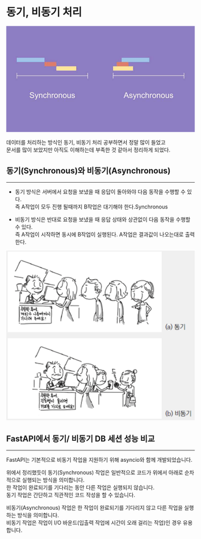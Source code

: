 # 동기, 비동기 처리

![Alt text](img/image1.png)

데이터를 처리하는 방식인 동기, 비동기 처리 공부하면서 정말 많이 들었고  
문서를 많이 보았지만 아직도 이해하는데 부족한 것 같아서 정리하게 되었다.

## 동기(Synchronous)와 비동기(Asynchronous)

---

- 동기 방식은 서버에서 요청을 보냈을 때 응답이 돌아와야 다음 동작을 수행할 수 있다.  
  즉 A작업이 모두 진행 될때까지 B작업은 대기해야 한다.Synchronous

- 비동기 방식은 반대로 요청을 보냈을 때 응답 상태와 상관없이 다음 동작을 수행할 수 있다.  
  즉 A작업이 시작하면 동시에 B작업이 실행된다. A작업은 결과값이 나오는대로 출력한다.

![Alt text](img/image.png)

## FastAPI에서 동기/ 비동기 DB 세션 성능 비교

---

FastAPI는 기본적으로 비동기 작업을 지원하기 위해 asyncio와 함께 개발되었습니다.

위에서 정리했듯이 동기(Synchronous) 작업은 일반적으로 코드가 위에서 아래로 순차적으로 실행되는 방식을 의미합니다.  
한 작업이 완료되기를 기다리는 동안 다른 작업은 실행되지 않습니다.  
동기 작업은 간단하고 직관적인 코드 작성을 할 수 있습니다.

비동기(Asynchronous) 작업은 한 작업이 완료되기를 기다리지 않고 다른 작업을 실행하는 방식을 의미합니다.  
비동기 작업은 작업이 I/O 바운드(입출력 작업에 시간이 오래 걸리는 작업)인 경우 유용합니다.
